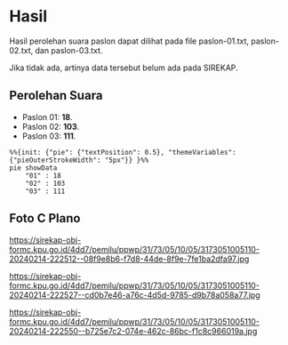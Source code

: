 # Hasil

Hasil perolehan suara paslon dapat dilihat pada file paslon-01.txt, paslon-02.txt, dan paslon-03.txt.

Jika tidak ada, artinya data tersebut belum ada pada SIREKAP.

## Perolehan Suara

 * Paslon 01: **18**.
 * Paslon 02: **103**.
 * Paslon 03: **111**.

```mermaid
%%{init: {"pie": {"textPosition": 0.5}, "themeVariables": {"pieOuterStrokeWidth": "5px"}} }%%
pie showData
    "01" : 18
    "02" : 103
    "03" : 111
```
## Foto C Plano

https://sirekap-obj-formc.kpu.go.id/4dd7/pemilu/ppwp/31/73/05/10/05/3173051005110-20240214-222512--08f9e8b6-f7d8-44de-8f9e-7fe1ba2dfa97.jpg

https://sirekap-obj-formc.kpu.go.id/4dd7/pemilu/ppwp/31/73/05/10/05/3173051005110-20240214-222527--cd0b7e46-a76c-4d5d-9785-d9b78a058a77.jpg

https://sirekap-obj-formc.kpu.go.id/4dd7/pemilu/ppwp/31/73/05/10/05/3173051005110-20240214-222550--b725e7c2-074e-462c-86bc-f1c8c966019a.jpg
